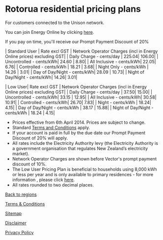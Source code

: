# Rotorua residential pricing plans
For customers connected to the Unison network.


You can join Energy Online by clicking [here](http://www.energyonline.co.nz/Default.aspx?tabid=98).

<p class="intro">If you pay on time, you'll receive our Prompt Payment Discount of 20%</p>


| Standard User	| Rate excl GST	| Network Operator Charges (incl in Energy Online prices) excluding GST| 
| Daily Charge - cents/day	| 225.04| 	106.00| 
| Uncontrolled - cents/kWh| 	24.60	| 8.80| 
| All Inclusive - cents/kWh| 	22.05| 	6.76| 
| Controlled - cents/kWh	| 18.21	| 3.68| 
| Night Only - cents/kWh	| 14.26	| 3.01| 
| Day of Day/Night - cents/kWh| 	28.09	| 10.73| 
| Night of Day/Night - cents/kWh| 	14.26| 	3.01| 
 

| Low User| 	Rate excl GST	| Network Operator Charges (incl in Energy Online prices) excluding GST| 
| Daily Charge - cents/day	| 37.50| 	15.00| 
| Uncontrolled - cents/kWh| 	33.15	| 12.95| 
| All Inclusive - cents/kWh| 	30.58| 	10.91| 
| Controlled - cents/kWh| 	26.70| 	7.83| 
| Night - cents/kWh	| 18.24| 	4.15| 
| Day of Day/Night - cents/kWh	| 38.17	| 15.88| 
| Night of Day/Night - cents/kWh	| 18.24	| 4.15| 


- Prices effective from 6th April 2014. Prices are subject to change.
- Standard [Terms and Conditions](http://www.energyonline.co.nz/Default.aspx?tabid=169) apply.
- If your account is paid in full by the due date our Prompt Payment Discount of 20% will apply.
- All rates include the Electricity Authority levy (the Electricity Authority is a government organisation that regulates New Zealand’s electricity market).
- Network Operator Charges are shown before Vector's prompt payment discount of 10%.
- The Low User Pricing Plan is beneficial to households using 8,000 kWh or less per year and is only available to primary residences - for more information , please click [here](http://www.energyonline.co.nz/Default.aspx?tabid=148).
- All rates rounded to two decimal places.


[Back to regions](http://www.energyonline.co.nz/residential/pricing_plans/residential_electricity_pricing_plans)

[Terms & Conditions](http://www.energyonline.co.nz/terms)

[Sitemap](http://www.energyonline.co.nz/home/site_map)

[Disclaimer](http://www.energyonline.co.nz/home/site_map/disclaimer)

[Privacy Policy](http://www.energyonline.co.nz/home/site_map/privacy_policy)